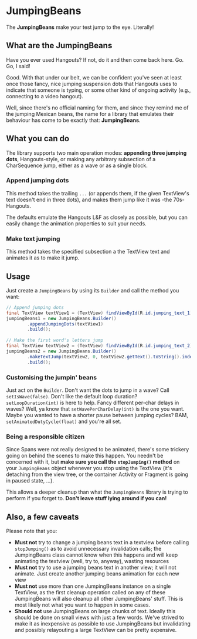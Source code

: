 JumpingBeans
============


The **JumpingBeans** make your test jump to the eye. Literally!

## What are the JumpingBeans
Have you ever used Hangouts? If not, do it and then come back here. Go. Go, I said!

Good. With that under our belt, we can be confident you've seen at least once those fancy,
nice jumping suspension dots that Hangouts uses to indicate that someone is typing, or some
other kind of ongoing activity (e.g., connecting to a video hangout).

Well, since there's no official naming for them, and since they remind me of the jumping
Mexican beans, the name for a library that emulates their behaviour has come to be exactly
that: **JumpingBeans**.


## What you can do
The library supports two main operation modes: **appending three jumping dots**,
Hangouts-style, or making any arbitrary subsection of a CharSequence jump, either as a
wave or as a single block.

### Append jumping dots
This method takes the trailing `...` (or appends them, if the given TextView's text
doesn't end in three dots), and makes them jump like it was -the 70s- Hangouts.

The defaults emulate the Hangouts L&F as closely as possible, but you can easily change
the animation properties to suit your needs.

### Make text jumping
This method takes the specified subsection a the TextView text and animates it as to
make it jump.

## Usage
Just create a `JumpingBeans` by using its `Builder` and call the method you want:

```java
// Append jumping dots
final TextView textView1 = (TextView) findViewById(R.id.jumping_text_1);
jumpingBeans1 = new JumpingBeans.Builder()
        .appendJumpingDots(textView1)
        .build();
        
// Make the first word's letters jump
final TextView textView2 = (TextView) findViewById(R.id.jumping_text_2);
jumpingBeans2 = new JumpingBeans.Builder()
        .makeTextJump(textView2, 0, textView2.getText().toString().indexOf(' '))
        .build();
```

### Customising the jumpin' beans
Just act on the `Builder`. Don't want the dots to jump in a wave? Call 
`setIsWave(false)`. Don't like the default loop duration? `setLoopDuration(int)`
is here to help. Fancy different per-char delays in waves? Well, ya know that
`setWavePerCharDelay(int)` is the one you want. Maybe you wanted to have a
shorter pause between jumping cycles? BAM, `setAnimatedDutyCycle(float)` and
you're all set.

### Being a responsible citizen
Since Spans were not really designed to be animated, there's some trickery
going on behind the scenes to make this happen. You needn't be concerned with it,
but **make sure you call the `stopJumping()` method** on your `JumpingBeans` object
whenever you stop using the TextView (it's detaching from the view tree, or the
container Activity or Fragment is going in paused state, ...).

This allows a deeper cleanup than what the `JumpingBeans` library is trying to
perform if you forget to. **Don't leave stuff lying around if you can!**

## Also, a few caveats
Please note that you:

 * **Must not** try to change a jumping beans text in a textview before calling
   `stopJumping()` as to avoid unnecessary invalidation calls;
   the JumpingBeans class cannot know when this happens and will keep
   animating the textview (well, try to, anyway), wasting resources
 * **Must not** try to use a jumping beans text in another view; it will not
   animate. Just create another jumping beans animation for each new
   view
 * **Must not** use more than one JumpingBeans instance on a single TextView, as
   the first cleanup operation called on any of these JumpingBeans will also cleanup
   all other JumpingBeans' stuff. This is most likely not what you want to happen in
   some cases.
 * **Should not** use JumpingBeans on large chunks of text. Ideally this should
   be done on small views with just a few words. We've strived to make it as inexpensive
   as possible to use JumpingBeans but invalidating and possibly relayouting a large
   TextView can be pretty expensive.